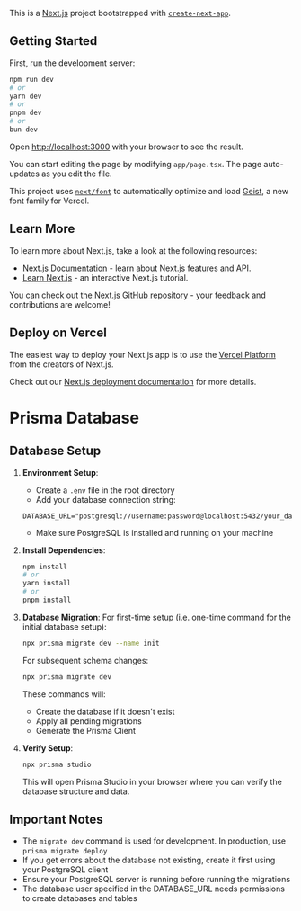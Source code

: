 This is a [Next.js](https://nextjs.org) project bootstrapped with [`create-next-app`](https://nextjs.org/docs/app/api-reference/cli/create-next-app).

## Getting Started

First, run the development server:

```bash
npm run dev
# or
yarn dev
# or
pnpm dev
# or
bun dev
```

Open [http://localhost:3000](http://localhost:3000) with your browser to see the result.

You can start editing the page by modifying `app/page.tsx`. The page auto-updates as you edit the file.

This project uses [`next/font`](https://nextjs.org/docs/app/building-your-application/optimizing/fonts) to automatically optimize and load [Geist](https://vercel.com/font), a new font family for Vercel.

## Learn More

To learn more about Next.js, take a look at the following resources:

- [Next.js Documentation](https://nextjs.org/docs) - learn about Next.js features and API.
- [Learn Next.js](https://nextjs.org/learn) - an interactive Next.js tutorial.

You can check out [the Next.js GitHub repository](https://github.com/vercel/next.js) - your feedback and contributions are welcome!

## Deploy on Vercel

The easiest way to deploy your Next.js app is to use the [Vercel Platform](https://vercel.com/new?utm_medium=default-template&filter=next.js&utm_source=create-next-app&utm_campaign=create-next-app-readme) from the creators of Next.js.

Check out our [Next.js deployment documentation](https://nextjs.org/docs/app/building-your-application/deploying) for more details.

# Prisma Database

## Database Setup

1. **Environment Setup**:
   - Create a `.env` file in the root directory
   - Add your database connection string:
   ```
   DATABASE_URL="postgresql://username:password@localhost:5432/your_database_name"
   ```
   - Make sure PostgreSQL is installed and running on your machine

2. **Install Dependencies**:
   ```bash
   npm install
   # or
   yarn install
   # or
   pnpm install
   ```

3. **Database Migration**:
   For first-time setup (i.e. one-time command for the initial database setup):
   ```bash
   npx prisma migrate dev --name init
   ```
   For subsequent schema changes:
   ```bash
   npx prisma migrate dev
   ```
   These commands will:
   - Create the database if it doesn't exist
   - Apply all pending migrations
   - Generate the Prisma Client

4. **Verify Setup**:
   ```bash
   npx prisma studio
   ```
   This will open Prisma Studio in your browser where you can verify the database structure and data.

## Important Notes
- The `migrate dev` command is used for development. In production, use `prisma migrate deploy`
- If you get errors about the database not existing, create it first using your PostgreSQL client
- Ensure your PostgreSQL server is running before running the migrations
- The database user specified in the DATABASE_URL needs permissions to create databases and tables